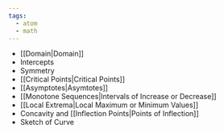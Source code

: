 ```yaml
---
tags:
  - atom
  - math
---
```

- [[Domain|Domain]]
- Intercepts
- Symmetry
- [[Critical Points|Critical Points]]
- [[Asymptotes|Asymtotes]]
- [[Monotone Sequences|Intervals of Increase or Decrease]]
- [[Local Extrema|Local Maximum or Minimum Values]]
- Concavity and [[Inflection Points|Points of Inflection]]
- Sketch of Curve